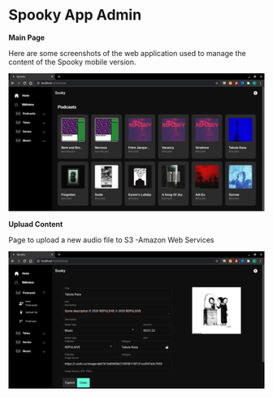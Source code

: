 # Spooky App Admin

<strong>Main Page</strong>

Here are some screenshots of the web application used to manage the content of the Spooky mobile version.

<img src="captures/SpookyMainPage.png" alt="Jetpack Compose Samples" width="1024">

<strong>Upluad Content</strong>

Page to upload a new audio file to S3 -Amazon Web Services

<img src="captures/UpluadAudioPage.png" alt="Jetpack Compose Samples" width="1024">
